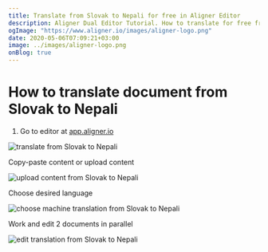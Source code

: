 ```yaml
---
title: Translate from Slovak to Nepali for free in Aligner Editor
description: Aligner Dual Editor Tutorial. How to translate for free from Slovak to Nepali. Aligner is multilingual document management platform. 
ogImage: "https://www.aligner.io/images/aligner-logo.png"
date: 2020-05-06T07:09:21+03:00
image: ../images/aligner-logo.png
onBlog: true
---
```


# How to translate document from Slovak to Nepali

1. Go to editor at [app.aligner.io](https://app.aligner.io "Aligner App web page")

![translate from Slovak to Nepali](../aligner-blank-editor.png "translate from Slovak to Nepali")

Copy-paste content or upload content

![upload content from Slovak to Nepali](../aligner-uploaded-document.png "upload content from Slovak to Nepali")

Choose desired language

![choose machine translation from Slovak to Nepali](../aligner-language-dropdown.png "choose machine translation from Slovak to Nepali")

Work and edit 2 documents in parallel

![edit translation from Slovak to Nepali](../aligner-double-sitded-editor.png "edit translation from Slovak to Nepali")

